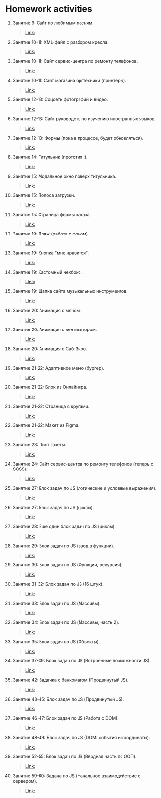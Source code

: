 # Homework activities

1. Занятие 9: Сайт по любимым песням.
   >[Link:](https://github.com/ArtemYunkevich/HomeWork/tree/master/MySite/Songs) 
1. Занятие 10-11: XML-файл с разбором кресла.
   >[Link:](https://github.com/ArtemYunkevich/HomeWork/tree/master/XML)  
1. Занятие 10-11: Сайт сервис-центра по ремонту телефонов.
   >[Link:](https://github.com/ArtemYunkevich/HomeWork/tree/master/Class%2010-11/website%201%20-%20phones%20repair) 
1. Занятие 10-11: Сайт магазина оргтехники (принтеры).
   >[Link:](https://github.com/ArtemYunkevich/HomeWork/tree/master/Class%2010-11/website%202%20-%20office%20equipment%20shop) 
1. Занятие 12-13: Соцсеть фотографий и видео.
   >[Link:](https://github.com/ArtemYunkevich/HomeWork/tree/master/Class%2012-13/Site1%20-%20social%20media%20site) 
1. Занятие 12-13: Сайт руководств по изучению иностранных языков.
   >[Link:](https://github.com/ArtemYunkevich/HomeWork/tree/master/Class%2012-13/Site2%20-%20language%20study%20platform) 
1. Занятие 12-13: Формы (пока в процессе, будет обновляться).
   >[Link:](https://github.com/ArtemYunkevich/HomeWork/tree/master/Class%2012-13/%D1%84%D0%BE%D1%80%D0%BC%D1%8B) 
1. Занятие 14: Титульник (прототип :).
   >[Link:](https://github.com/ArtemYunkevich/HomeWork/tree/master/Class%2014) 
1. Занятие 15: Модальное окно поверх титульника.
   >[Link:](https://github.com/ArtemYunkevich/HomeWork/tree/master/Class%2015-16/Modal%20Window)
1. Занятие 15: Полоса загрузки.
   >[Link:](https://github.com/ArtemYunkevich/HomeWork/tree/master/Class%2015-16/Progress%20bar)
1. Занятие 15: Страница формы заказа.
   >[Link:](https://github.com/ArtemYunkevich/HomeWork/tree/master/Class%2015-16/Order%20form%20page)
1. Занятие 19: Пляж (работа с фоном).
   >[Link:](https://github.com/ArtemYunkevich/HomeWork/tree/master/Class%2019/Task%201)
1. Занятие 19: Кнопка "мне нравится".
   >[Link:](https://github.com/ArtemYunkevich/HomeWork/tree/master/Class%2019/Task%202)
1. Занятие 19: Кастомный чекбокс.
   >[Link:](https://github.com/ArtemYunkevich/HomeWork/tree/master/Class%2019/Task%203)
1. Занятие 19: Шапка сайта музыкальных инструментов.
   >[Link:](https://github.com/ArtemYunkevich/HomeWork/tree/master/Class%2019/Task%204)
1. Занятие 20: Анимация с мячом.
   >[Link:](https://github.com/ArtemYunkevich/HomeWork/tree/master/Class%2020/Task%201)
1. Занятие 20: Анимация с вентилятором.
   >[Link:](https://github.com/ArtemYunkevich/HomeWork/tree/master/Class%2020/Task%202)
1. Занятие 20: Анимация с Саб-Зиро.
   >[Link:](https://github.com/ArtemYunkevich/HomeWork/tree/master/Class%2020/Task%203)
1. Занятие 21-22: Адаптивное меню (бургер).
   >[Link:](https://github.com/ArtemYunkevich/HomeWork/tree/master/Class%2021-22/Task%201%20-%20Burger%20menu)
1. Занятие 21-22: Блок из Онлайнера.
   >[Link:](https://github.com/ArtemYunkevich/HomeWork/tree/master/Class%2021-22/Task%202%20-%20Onliner%20block)
1. Занятие 21-22: Страница с кругами.
   >[Link:](https://github.com/ArtemYunkevich/HomeWork/tree/master/Class%2021-22/Task%203%20-%20Header)
1. Занятие 21-22: Макет из Figma.
   >[Link:](https://github.com/ArtemYunkevich/HomeWork/tree/master/Class%2021-22/Task%204%20-%20Figma%20Page)
1. Занятие 23: Лист газеты.
   >[Link:](https://github.com/ArtemYunkevich/HomeWork/tree/master/Class%2023)
1. Занятие 24: Сайт сервис-центра по ремонту телефонов (теперь с SCSS).
   >[Link:](https://github.com/ArtemYunkevich/HomeWork/tree/master/Class%2024/Task%201)
1. Занятие 27: Блок задач по JS (логические и условные выражения). 
   >[Link:](https://github.com/ArtemYunkevich/HomeWork/tree/master/Class%2027/HomeWork%20Block%201)
1. Занятие 27: Блок задач по JS (циклы). 
   >[Link:](https://github.com/ArtemYunkevich/HomeWork/tree/master/Class%2027/HomeWork%20Block%202)
1. Занятие 28: Еще один блок задач по JS (циклы). 
   >[Link:](https://github.com/ArtemYunkevich/HomeWork/tree/master/Class%2028)
1. Занятие 29: Блок задач по JS (ввод в функции). 
   >[Link:](https://github.com/ArtemYunkevich/HomeWork/tree/master/Class%2029)
1. Занятие 30: Блок задач по JS (Функции, рекурсия). 
   >[Link:](https://github.com/ArtemYunkevich/HomeWork/tree/master/Class%2029)
1. Занятие 31-32: Блок задач по JS (16 штук). 
   >[Link:](https://github.com/ArtemYunkevich/HomeWork/tree/master/Class%2031-32)
1. Занятие 33: Блок задач по JS (Массивы). 
   >[Link:](https://github.com/ArtemYunkevich/HomeWork/tree/master/Class%2033)
1. Занятие 34: Блок задач по JS (Массивы, часть 2). 
   >[Link:](https://github.com/ArtemYunkevich/HomeWork/tree/master/Class%2034)
1. Занятие 35: Блок задач по JS (Объекты). 
   >[Link:](https://github.com/ArtemYunkevich/HomeWork/tree/master/Class%2035)
1. Занятие 37-39: Блок задач по JS (Встроенные возможности JS). 
   >[Link:](https://github.com/ArtemYunkevich/HomeWork/tree/master/Class%2037-39)
1. Занятие 42: Задачка с банкоматом (Продвинутый JS).
   >[Link:](https://github.com/ArtemYunkevich/HomeWork/tree/master/Class%2042)
1. Занятие 43-45: Блок задач по JS (Продвинутый JS).
   >[Link:](https://github.com/ArtemYunkevich/HomeWork/tree/master/Class%2043-45)
1. Занятие 46-47: Блок задач по JS (Работа с DOM).
   >[Link:](https://github.com/ArtemYunkevich/HomeWork/tree/master/Class%2046-47)
1. Занятие 48-49: Блок задач по JS (DOM: события и координаты).
   >[Link:](https://github.com/ArtemYunkevich/HomeWork/tree/master/Class%2048-49)
1. Занятие 52-55: Блок задач по JS (Вводная часть по ООП).
   >[Link:](https://github.com/ArtemYunkevich/HomeWork/tree/master/Class%2052-55)
1. Занятие 59-60: Задача по JS (Начальное взаимодействие с сервером).
   >[Link:](https://github.com/ArtemYunkevich/HomeWork/tree/master/Class%2059-60)